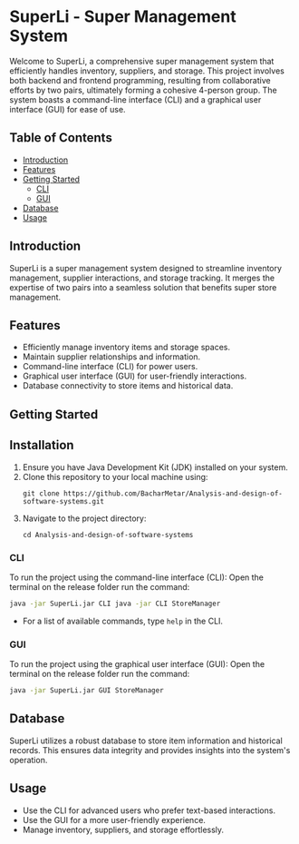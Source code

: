 # SuperLi - Super Management System

Welcome to SuperLi, a comprehensive super management system that efficiently handles inventory, suppliers, and storage. This project involves both backend and frontend programming, resulting from collaborative efforts by two pairs, ultimately forming a cohesive 4-person group. The system boasts a command-line interface (CLI) and a graphical user interface (GUI) for ease of use.

## Table of Contents
- [Introduction](#introduction)
- [Features](#features)
- [Getting Started](#getting-started)
  - [CLI](#cli)
  - [GUI](#gui)
- [Database](#database)
- [Usage](#usage)

## Introduction
SuperLi is a super management system designed to streamline inventory management, supplier interactions, and storage tracking. It merges the expertise of two pairs into a seamless solution that benefits super store management.

## Features
- Efficiently manage inventory items and storage spaces.
- Maintain supplier relationships and information.
- Command-line interface (CLI) for power users.
- Graphical user interface (GUI) for user-friendly interactions.
- Database connectivity to store items and historical data.

## Getting Started

## Installation

1. Ensure you have Java Development Kit (JDK) installed on your system.
2. Clone this repository to your local machine using:
   ```
   git clone https://github.com/BacharMetar/Analysis-and-design-of-software-systems.git
   ```
3. Navigate to the project directory:
   ```
   cd Analysis-and-design-of-software-systems

   ```
### CLI
To run the project using the command-line interface (CLI):
Open the terminal on the release folder
run the command:
```bash
java -jar SuperLi.jar CLI java -jar CLI StoreManager
```

- For a list of available commands, type `help` in the CLI.

### GUI
To run the project using the graphical user interface (GUI):
Open the terminal on the release folder
run the command:
```bash
java -jar SuperLi.jar GUI StoreManager
```

## Database
SuperLi utilizes a robust database to store item information and historical records. This ensures data integrity and provides insights into the system's operation.

## Usage
- Use the CLI for advanced users who prefer text-based interactions.
- Use the GUI for a more user-friendly experience.
- Manage inventory, suppliers, and storage effortlessly.

